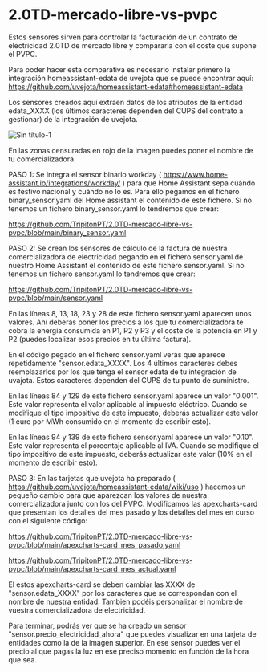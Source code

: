 # 2.0TD-mercado-libre-vs-pvpc
Estos sensores sirven para controlar la facturación de un contrato de electricidad 2.0TD de mercado libre y compararla con el coste que supone el PVPC.

Para poder hacer esta comparativa es necesario instalar primero la integración homeassistant-edata de uvejota que se puede encontrar aquí: https://github.com/uvejota/homeassistant-edata#homeassistant-edata

Los sensores creados aquí extraen datos de los atributos de la entidad edata_XXXX (los últimos caracteres dependen del CUPS del contrato a gestionar) de la integración de uvejota.

![Sin título-1](https://user-images.githubusercontent.com/76565446/146772252-075f3e85-6f27-4239-b88b-9b1b8d15f2ce.jpg)

En las zonas censuradas en rojo de la imagen puedes poner el nombre de tu comercializadora.

PASO 1:
Se integra el sensor binario workday ( https://www.home-assistant.io/integrations/workday/ ) para que Home Assistant sepa cuándo es festivo nacional y cuándo no lo es.
Para ello pegamos en el fichero binary_sensor.yaml del Home assistant el contenido de este fichero. Si no tenemos un fichero binary_sensor.yaml lo tendremos que crear:

https://github.com/TripitonPT/2.0TD-mercado-libre-vs-pvpc/blob/main/binary_sensor.yaml
  
PASO 2:
Se crean los sensores de cálculo de la factura de nuestra comercializadora de electricidad pegando en el fichero sensor.yaml de nuestro Home Assistant el contenido de este fichero sensor.yaml. Si no tenemos un fichero sensor.yaml lo tendremos que crear:

https://github.com/TripitonPT/2.0TD-mercado-libre-vs-pvpc/blob/main/sensor.yaml

En las líneas 8, 13, 18, 23 y 28 de este fichero sensor.yaml aparecen unos valores. Ahí deberás poner los precios a los que tu comercializadora te cobra la energía consumida en P1, P2 y P3 y el coste de la potencia en P1 y P2 (puedes localizar esos precios en tu última factura).

En el código pegado en el fichero sensor.yaml verás que aparece repetidamente "sensor.edata_XXXX". Los 4 últimos caracteres debes reemplazarlos por los que tenga el sensor edata de tu integración de uvajota. Estos caracteres dependen del CUPS de tu punto de suministro.

En las líneas 84 y 129 de este fichero sensor.yaml aparece un valor "0.001". Este valor representa el valor aplicable al impuesto eléctrico. Cuando se modifique el tipo impositivo de este impuesto, deberás actualizar este valor (1 euro por MWh consumido en el momento de escribir esto).

En las líneas 94 y 139 de este fichero sensor.yaml aparece un valor "0.10". Este valor representa el porcentaje aplicable al IVA. Cuando se modifique el tipo impositivo de este impuesto, deberás actualizar este valor (10% en el momento de escribir esto).

PASO 3:
En las tarjetas que uvejota ha preparado ( https://github.com/uvejota/homeassistant-edata/wiki/uso ) hacemos un pequeño cambio para que aparezcan los valores de nuestra comercializadora junto con los del PVPC. Modificamos las apexcharts-card que presentan los detalles del mes pasado y los detalles del mes en curso con el siguiente código:

https://github.com/TripitonPT/2.0TD-mercado-libre-vs-pvpc/blob/main/apexcharts-card_mes_pasado.yaml

https://github.com/TripitonPT/2.0TD-mercado-libre-vs-pvpc/blob/main/apexcharts-card_mes_actual.yaml

El estos apexcharts-card se deben cambiar las XXXX de "sensor.edata_XXXX" por los caracteres que se correspondan con el nombre de nuestra entidad. Tambien podéis personalizar el nombre de vuestra comercializadora de electricidad.

Para terminar, podrás ver que se ha creado un sensor "sensor.precio_electricidad_ahora" que puedes visualizar en una tarjeta de entidades como la de la imagen superior. En ese sensor puedes ver el precio al que pagas la luz en ese preciso momento en función de la hora que sea.
